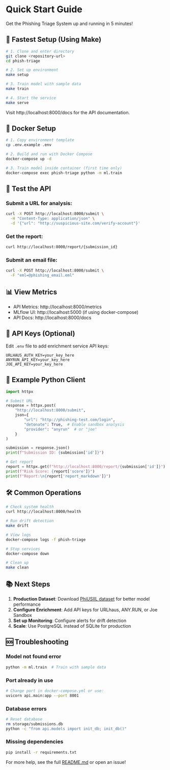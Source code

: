 # Quick Start Guide

Get the Phishing Triage System up and running in 5 minutes!

## 🚀 Fastest Setup (Using Make)

```bash
# 1. Clone and enter directory
git clone <repository-url>
cd phish-triage

# 2. Set up environment
make setup

# 3. Train model with sample data
make train

# 4. Start the service
make serve
```

Visit http://localhost:8000/docs for the API documentation.

## 🐳 Docker Setup

```bash
# 1. Copy environment template
cp .env.example .env

# 2. Build and run with Docker Compose
docker-compose up -d

# 3. Train model inside container (first time only)
docker-compose exec phish-triage python -m ml.train
```

## 🧪 Test the API

### Submit a URL for analysis:

```bash
curl -X POST http://localhost:8000/submit \
  -H "Content-Type: application/json" \
  -d '{"url": "http://suspicious-site.com/verify-account"}'
```

### Get the report:

```bash
curl http://localhost:8000/report/{submission_id}
```

### Submit an email file:

```bash
curl -X POST http://localhost:8000/submit \
  -F "eml=@phishing_email.eml"
```

## 📊 View Metrics

- API Metrics: http://localhost:8000/metrics
- MLflow UI: http://localhost:5000 (if using docker-compose)
- API Docs: http://localhost:8000/docs

## 🔑 API Keys (Optional)

Edit `.env` file to add enrichment service API keys:

```env
URLHAUS_AUTH_KEY=your_key_here
ANYRUN_API_KEY=your_key_here
JOE_API_KEY=your_key_here
```

## 🎯 Example Python Client

```python
import httpx

# Submit URL
response = httpx.post(
    "http://localhost:8000/submit",
    json={
        "url": "http://phishing-test.com/login",
        "detonate": True,  # Enable sandbox analysis
        "provider": "anyrun"  # or "joe"
    }
)

submission = response.json()
print(f"Submission ID: {submission['id']}")

# Get report
report = httpx.get(f"http://localhost:8000/report/{submission['id']}").json()
print(f"Risk Score: {report['score']}")
print(f"Report:\n{report['report_markdown']}")
```

## 🛠️ Common Operations

```bash
# Check system health
curl http://localhost:8000/health

# Run drift detection
make drift

# View logs
docker-compose logs -f phish-triage

# Stop services
docker-compose down

# Clean up
make clean
```

## 📚 Next Steps

1. **Production Dataset**: Download [PhiUSIIL dataset](https://archive.ics.uci.edu/dataset/967/phiusiil+phishing+url+dataset) for better model performance
2. **Configure Enrichment**: Add API keys for URLhaus, ANY.RUN, or Joe Sandbox
3. **Set up Monitoring**: Configure alerts for drift detection
4. **Scale**: Use PostgreSQL instead of SQLite for production

## 🆘 Troubleshooting

### Model not found error
```bash
python -m ml.train  # Train with sample data
```

### Port already in use
```bash
# Change port in docker-compose.yml or use:
uvicorn api.main:app --port 8001
```

### Database errors
```bash
# Reset database
rm storage/submissions.db
python -c "from api.models import init_db; init_db()"
```

### Missing dependencies
```bash
pip install -r requirements.txt
```

For more help, see the full [README.md](README.md) or open an issue!
